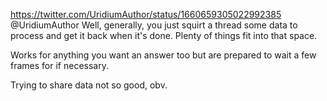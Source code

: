 https://twitter.com/UridiumAuthor/status/1660659305022992385 @UridiumAuthor Well, generally, you just squirt a thread some data to process and get it back when it's done. Plenty of things fit into that space. 

Works for anything you want an answer too but are prepared to wait a few frames for if necessary.

Trying to share data not so good, obv.